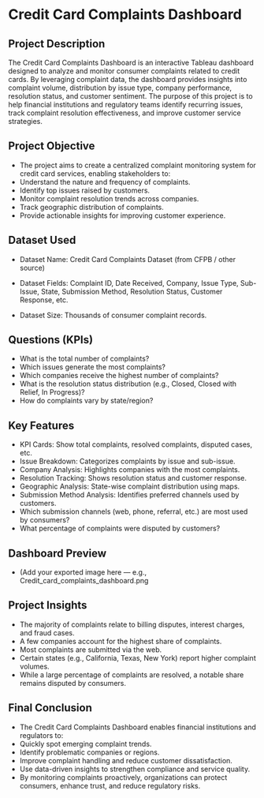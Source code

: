 # Credit Card Complaints Dashboard
## Project Description
The Credit Card Complaints Dashboard is an interactive Tableau dashboard designed to analyze and monitor consumer complaints related to credit cards. By leveraging complaint data, the dashboard provides insights into complaint volume, distribution by issue type, company performance, resolution status, and customer sentiment. The purpose of this project is to help financial institutions and regulatory teams identify recurring issues, track complaint resolution effectiveness, and improve customer service strategies.

## Project Objective
- The project aims to create a centralized complaint monitoring system for credit card services, enabling stakeholders to:
- Understand the nature and frequency of complaints.
- Identify top issues raised by customers.
- Monitor complaint resolution trends across companies.
- Track geographic distribution of complaints.
- Provide actionable insights for improving customer experience.

## Dataset Used
- Dataset Name: Credit Card Complaints Dataset (from CFPB / other source)

- Dataset Fields: Complaint ID, Date Received, Company, Issue Type, Sub-Issue, State, Submission Method, Resolution Status, Customer Response, etc.

- Dataset Size: Thousands of consumer complaint records.

## Questions (KPIs)
- What is the total number of complaints?
- Which issues generate the most complaints?
- Which companies receive the highest number of complaints?
- What is the resolution status distribution (e.g., Closed, Closed with Relief, In Progress)?
- How do complaints vary by state/region?

## Key Features
- KPI Cards: Show total complaints, resolved complaints, disputed cases, etc.
- Issue Breakdown: Categorizes complaints by issue and sub-issue.
- Company Analysis: Highlights companies with the most complaints.
- Resolution Tracking: Shows resolution status and customer response.
- Geographic Analysis: State-wise complaint distribution using maps.
- Submission Method Analysis: Identifies preferred channels used by customers.
- Which submission channels (web, phone, referral, etc.) are most used by consumers?
- What percentage of complaints were disputed by customers?

## Dashboard Preview
- (Add your exported image here — e.g., Credit_card_complaints_dashboard.png

## Project Insights
- The majority of complaints relate to billing disputes, interest charges, and fraud cases.
- A few companies account for the highest share of complaints.
- Most complaints are submitted via the web.
- Certain states (e.g., California, Texas, New York) report higher complaint volumes.
- While a large percentage of complaints are resolved, a notable share remains disputed by consumers.

## Final Conclusion
- The Credit Card Complaints Dashboard enables financial institutions and regulators to:
- Quickly spot emerging complaint trends.
- Identify problematic companies or regions.
- Improve complaint handling and reduce customer dissatisfaction.
- Use data-driven insights to strengthen compliance and service quality.
- By monitoring complaints proactively, organizations can protect consumers, enhance trust, and reduce regulatory risks.
